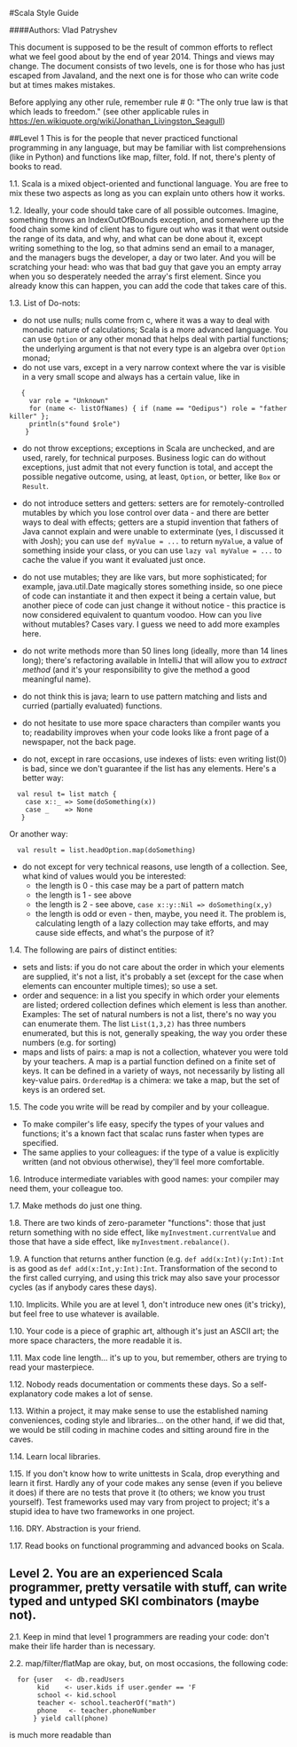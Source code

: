 #Scala Style Guide

####Authors: Vlad Patryshev

This document is supposed to be the result of common efforts to reflect what we feel good about by the end of year 2014. Things and views may change.
The document consists of two levels, one is for those who has just escaped from Javaland, and the next one is for those who can write code but at times makes mistakes.

Before applying any other rule, remember rule # 0: "The only true law is that which leads to freedom." (see other applicable rules in https://en.wikiquote.org/wiki/Jonathan_Livingston_Seagull)

##Level 1
This is for the people that never practiced functional programming in any language, but may be familiar with list comprehensions (like in Python) and functions like map, filter, fold. If not, there's plenty of books to read.

1.1. Scala is a mixed object-oriented and functional language. You are free to mix these two aspects as long as you can explain unto others how it works.

1.2. Ideally, your code should take care of all possible outcomes. Imagine, something throws an IndexOutOfBounds exception, and somewhere up the food chain some kind of client has to figure out who was it that went outside the range of its data, and why, and what can be done about it, except writing something to the log, so that admins send an email to a manager, and the managers bugs the developer, a day or two later. And you will be scratching your head: who was that bad guy that gave you an empty array when you so desperately needed the array's first element. Since you already know this can happen, you can add the code that takes care of this.

1.3. List of Do-nots:
- do not use nulls; nulls come from c, where it was a way to deal with monadic nature of calculations; Scala is a more advanced language. You can use `Option` or any other monad that helps deal with partial functions; the underlying argument is that not every type is an algebra over `Option` monad;
- do not use vars, except in a very narrow context where the var is visible in a very small scope and always has a certain value, like in 
```
   {
     var role = "Unknown"
     for (name <- listOfNames) { if (name == "Oedipus") role = "father killer" };
     println(s"found $role")
    }
```
- do not throw exceptions; exceptions in Scala are unchecked, and are used, rarely, for technical purposes. Business logic can do without exceptions, just admit that not every function is total, and accept the possible negative outcome, using, at least, `Option`, or better, like `Box` or `Result`.
  
- do not introduce setters and getters: setters are for remotely-controlled mutables by which you lose control over data - and there are better ways to deal with effects; getters are a stupid invention that fathers of Java cannot explain and were unable to exterminate (yes, I discussed it with Josh); you can use `def myValue = ...` to return `myValue`, a value of something inside your class, or you can use `lazy val myValue = ...` to cache the value if you want it evaluated just once.

- do not use mutables; they are like vars, but more sophisticated; for example, java.util.Date magically stores something inside, so one piece of code can instantiate it and then expect it being a certain value, but another piece of code can just change it without notice - this practice is now considered equivalent to quantum voodoo. How can you live without mutables? Cases vary. I guess we need to add more examples here.

- do not write methods more than 50 lines long (ideally, more than 14 lines long); there's refactoring available in IntelliJ that will allow you to _extract method_ (and it's your responsibility to give the method a good meaningful name).

- do not think this is java; learn to use pattern matching and lists and curried (partially evaluated) functions.

- do not hesitate to use more space characters than compiler wants you to; readability improves when your code looks like a front page of a newspaper, not the back page.

 - do not, except in rare occasions, use indexes of lists: even writing list(0) is bad, since we don't guarantee if the list has any elements. Here's a better way:
 ``` 
   val resul t= list match {
     case x::_ => Some(doSomething(x))
     case _    => None
    }
  ```
  Or another way:
  ```
    val result = list.headOption.map(doSomething)
  ```
  
- do not except for very technical reasons, use length of a collection. See, what kind of values would you be interested:
  - the length is 0 - this case may be a part of pattern match
  - the length is 1 - see above
  - the length is 2 - see above, `case x::y::Nil => doSomething(x,y)`
  - the length is odd or even - then, maybe, you need it.
  The problem is, calculating length of a lazy collection may take efforts, and may cause side effects, and what's the purpose of it?

1.4. The following are pairs of distinct entities:
- sets and lists: if you do not care about the order in which your elements are supplied, it's not a list, it's probably a set (except for the case when elements can encounter multiple times); so use a set. 
- order and sequence: in a list you specify in which order your elements are listed; ordered collection defines which element is less than another. Examples: The set of natural numbers is not a list, there's no way you can enumerate them. The list `List(1,3,2)` has three numbers enumerated, but this is not, generally speaking, the way you order these numbers (e.g. for sorting)
- maps and lists of pairs: a map is not a collection, whatever you were told by your teachers. A map is a partial function defined on a finite set of keys. It can be defined in a variety of ways, not necessarily by listing all key-value pairs. `OrderedMap` is a chimera: we take a map, but the set of keys is an ordered set.

1.5. The code you write will be read by compiler and by your colleague.
- To make compiler's life easy, specify the types of your values and functions; it's a known fact that scalac runs faster when types are specified.
- The same applies to your colleagues: if the type of a value is explicitly written (and not obvious otherwise), they'll feel more comfortable.

1.6. Introduce intermediate variables with good names: your compiler may need them, your colleague too.

1.7. Make methods do just one thing.

1.8. There are two kinds of zero-parameter "functions": those that just return something with no side effect, like `myInvestment.currentValue` and those that have a side effect, like `myInvestment.rebalance()`.

1.9. A function that returns anther function (e.g. `def add(x:Int)(y:Int):Int` is as good as `def add(x:Int,y:Int):Int`. Transformation of the second to the first called currying, and using this trick may also save your processor cycles (as if anybody cares these days).

1.10. Implicits. While you are at level 1, don't introduce new ones (it's tricky), but feel free to use whatever is available.

1.10. Your code is a piece of graphic art, although it's just an ASCII art; the more space characters, the more readable it is.

1.11. Max code line length... it's up to you, but remember, others are trying to read your masterpiece.

1.12. Nobody reads documentation or comments these days. So a self-explanatory code makes a lot of sense.

1.13. Within a project, it may make sense to use the established naming conveniences, coding style and libraries... on the other hand, if we did that, we would be still coding in machine codes and sitting around fire in the caves.

1.14. Learn local libraries.

1.15. If you don't know how to write unittests in Scala, drop everything and learn it first. Hardly any of your code makes any sense (even if you believe it does) if there are no tests that prove it (to others; we know you trust yourself). Test frameworks used may vary from project to project; it's a stupid idea to have two frameworks in one project.

1.16. DRY. Abstraction is your friend.

1.17. Read books on functional programming and advanced books on Scala.

## Level 2. You are an experienced Scala programmer, pretty versatile with stuff, can write typed and untyped SKI combinators (maybe not).

2.1. Keep in mind that level 1 programmers are reading your code: don't make their life harder than is necessary.

2.2. map/filter/flatMap are okay, but, on most occasions, the following code:
```
  for {user   <- db.readUsers
       kid    <- user.kids if user.gender == 'F
       school <- kid.school
       teacher <- school.teacherOf("math")
       phone   <- teacher.phoneNumber
      } yield call(phone)
```
is much more readable than
``` db.readUsers.filter(_.gender == 'F').flatMap(_.kids).flatMap(_.school).flatMap(_.teacherOf("math")).flatMap(_.phoneNUmber).foreach(_.call)
```

